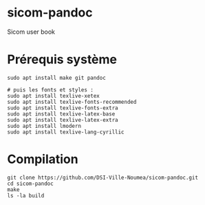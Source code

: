 # sicom-pandoc
Sicom user book

# Prérequis système

```
sudo apt install make git pandoc

# puis les fonts et styles :
sudo apt install texlive-xetex
sudo apt install texlive-fonts-recommended
sudo apt install texlive-fonts-extra
sudo apt install texlive-latex-base
sudo apt install texlive-latex-extra
sudo apt install lmodern
sudo apt install texlive-lang-cyrillic

```

# Compilation

```
git clone https://github.com/DSI-Ville-Noumea/sicom-pandoc.git
cd sicom-pandoc
make
ls -la build
```



